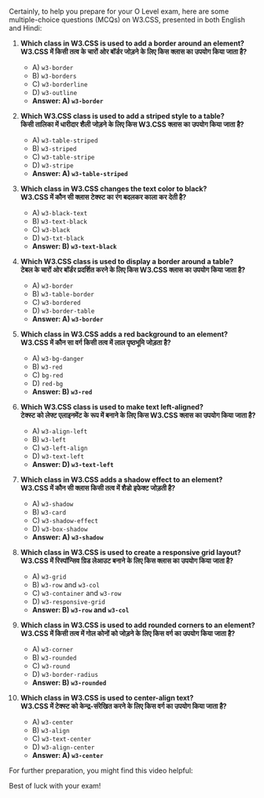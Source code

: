 Certainly, to help you prepare for your O Level exam, here are some multiple-choice questions (MCQs) on W3.CSS, presented in both English and Hindi:

1. **Which class in W3.CSS is used to add a border around an element?**  
   **W3.CSS में किसी तत्व के चारों ओर बॉर्डर जोड़ने के लिए किस क्लास का उपयोग किया जाता है?**
   - A) `w3-border`
   - B) `w3-borders`
   - C) `w3-borderline`
   - D) `w3-outline`
   - **Answer: A) `w3-border`**

2. **Which W3.CSS class is used to add a striped style to a table?**  
   **किसी तालिका में धारीदार शैली जोड़ने के लिए किस W3.CSS क्लास का उपयोग किया जाता है?**
   - A) `w3-table-striped`
   - B) `w3-striped`
   - C) `w3-table-stripe`
   - D) `w3-stripe`
   - **Answer: A) `w3-table-striped`**

3. **Which class in W3.CSS changes the text color to black?**  
   **W3.CSS में कौन सी क्लास टेक्स्ट का रंग बदलकर काला कर देती है?**
   - A) `w3-black-text`
   - B) `w3-text-black`
   - C) `w3-black`
   - D) `w3-txt-black`
   - **Answer: B) `w3-text-black`**

4. **Which W3.CSS class is used to display a border around a table?**  
   **टेबल के चारों ओर बॉर्डर प्रदर्शित करने के लिए किस W3.CSS क्लास का उपयोग किया जाता है?**
   - A) `w3-border`
   - B) `w3-table-border`
   - C) `w3-bordered`
   - D) `w3-border-table`
   - **Answer: A) `w3-border`**

5. **Which class in W3.CSS adds a red background to an element?**  
   **W3.CSS में कौन सा वर्ग किसी तत्व में लाल पृष्ठभूमि जोड़ता है?**
   - A) `w3-bg-danger`
   - B) `w3-red`
   - C) `bg-red`
   - D) `red-bg`
   - **Answer: B) `w3-red`**

6. **Which W3.CSS class is used to make text left-aligned?**  
   **टेक्स्ट को लेफ्ट एलाइनमेंट के रूप में बनाने के लिए किस W3.CSS क्लास का उपयोग किया जाता है?**
   - A) `w3-align-left`
   - B) `w3-left`
   - C) `w3-left-align`
   - D) `w3-text-left`
   - **Answer: D) `w3-text-left`**

7. **Which class in W3.CSS adds a shadow effect to an element?**  
   **W3.CSS में कौन सी क्लास किसी तत्व में शैडो इफेक्ट जोड़ती है?**
   - A) `w3-shadow`
   - B) `w3-card`
   - C) `w3-shadow-effect`
   - D) `w3-box-shadow`
   - **Answer: A) `w3-shadow`**

8. **Which class in W3.CSS is used to create a responsive grid layout?**  
   **W3.CSS में रिस्पॉन्सिव ग्रिड लेआउट बनाने के लिए किस क्लास का उपयोग किया जाता है?**
   - A) `w3-grid`
   - B) `w3-row` and `w3-col`
   - C) `w3-container` and `w3-row`
   - D) `w3-responsive-grid`
   - **Answer: B) `w3-row` and `w3-col`**

9. **Which class in W3.CSS is used to add rounded corners to an element?**  
   **W3.CSS में किसी तत्व में गोल कोनों को जोड़ने के लिए किस वर्ग का उपयोग किया जाता है?**
   - A) `w3-corner`
   - B) `w3-rounded`
   - C) `w3-round`
   - D) `w3-border-radius`
   - **Answer: B) `w3-rounded`**

10. **Which class in W3.CSS is used to center-align text?**  
    **W3.CSS में टेक्स्ट को केन्द्र-संरेखित करने के लिए किस वर्ग का उपयोग किया जाता है?**
    - A) `w3-center`
    - B) `w3-align`
    - C) `w3-text-center`
    - D) `w3-align-center`
    - **Answer: A) `w3-center`**

For further preparation, you might find this video helpful:



Best of luck with your exam! 
